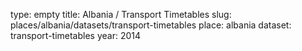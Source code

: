 type: empty
title: Albania / Transport Timetables
slug: places/albania/datasets/transport-timetables
place: albania
dataset: transport-timetables
year: 2014
